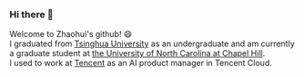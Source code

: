 ### Hi there 👋

<!--
**ZhaohuiWang-github/ZhaohuiWang-github** is a ✨ _special_ ✨ repository because its `README.md` (this file) appears on your GitHub profile.

Here are some ideas to get you started:

- 🔭 I’m currently working on ...
- 🌱 I’m currently learning ...
- 👯 I’m looking to collaborate on ...
- 🤔 I’m looking for help with ...
- 💬 Ask me about ...
- 📫 How to reach me: ...
- 😄 Pronouns: ...
- ⚡ Fun fact: ...
-->

Welcome to Zhaohui's github! 😄    
I graduated from [Tsinghua University](https://www.tsinghua.edu.cn/en/) as an undergraduate and am currently a graduate student at [the University of North Carolina at Chapel Hill](https://www.unc.edu/).  
I used to work at [Tencent](https://www.tencent.com/en-us) as an AI product manager in Tencent Cloud.
